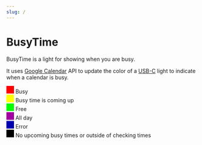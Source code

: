 ```yaml
---
slug: /
---
```


# BusyTime

BusyTime is a light for showing when you are busy. 

It uses [Google Calendar](https://calendar.google.com) API to update the color of a [USB-C](https://en.wikipedia.org/wiki/USB-C) light to indicate when a calendar is busy.

<svg width="20" height="20" role="img" version="1.1" xmlns="http://www.w3.org/2000/svg"><rect width="20" height="20" fill="#ff0000"/></svg> Busy  <BR/>
<svg width="20" height="20" role="img" version="1.1" xmlns="http://www.w3.org/2000/svg"><rect width="20" height="20" fill="#ffff00"/></svg> Busy time is coming up  <BR/>
<svg width="20" height="20" role="img" version="1.1" xmlns="http://www.w3.org/2000/svg"><rect width="20" height="20" fill="#00ff00"/></svg> Free  <BR/>
<svg width="20" height="20" role="img" version="1.1" xmlns="http://www.w3.org/2000/svg"><rect width="20" height="20" fill="#a000a0"/></svg> All day  <BR/>
<svg width="20" height="20">
    <rect width="20" height="20">
        <animate
            attributeType="XML"
            attributeName="fill"
            values="#00a;#00c;#00f;#00f;#00c;#00a;#500;#800;#f00;#f00;#800;#500"
            calcMode="linear"
            dur="3s"
            repeatCount="indefinite"/>
        </rect>
 </svg> Error  <BR/>
 <svg width="20" height="20" role="img" version="1.1" xmlns="http://www.w3.org/2000/svg"><rect width="20" height="20" fill="#000000"/></svg> No upcoming busy times or outside of checking times<BR/>